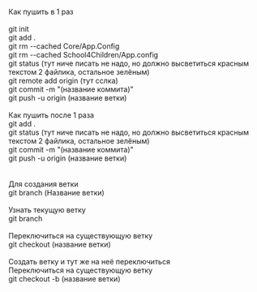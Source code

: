 Как пушить в 1 раз <br>
<br>
git init <br>
git add . <br>
git rm --cached Core/App.Config <br>
git rm --cached School4Children/App.config <br>
git status (тут ниче писать не надо, но должно высветиться красным текстом 2 файлика, остальное зелёным) <br>
git remote add origin (тут сслка) <br>
git commit -m "(название коммита)" <br>
git push -u origin (название ветки) <br>
<br>
Как пушить после 1 раза
<br>
git add . <br>
git status (тут ниче писать не надо, но должно высветиться красным текстом 2 файлика, остальное зелёным) <br>
git commit -m "(название коммита)" <br>
git push -u origin (название ветки) <br>
<br>
<br>
Для создания ветки <br>
git branch (Название ветки) <br>
<br>
Узнать текущую ветку <br>
git branch <br>
<br>
Переключиться на существующую ветку <br>
git checkout (название ветки) <br>
<br>
Создать ветку и тут же на неё переключиться <br>
Переключиться на существующую ветку <br>
git checkout -b (название ветки)
